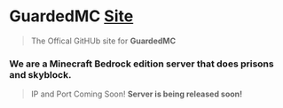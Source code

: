 # GuardedMC  [Site](daboltgod.github.io/guardedmc)
> The Offical GitHUb site for **GuardedMC**

### We are a Minecraft Bedrock edition server that does prisons and skyblock.
> IP and Port Coming Soon!
**Server is being released soon!**
